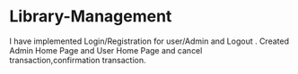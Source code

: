 # Library-Management
I have implemented Login/Registration for user/Admin and Logout .
Created Admin Home Page and User Home Page and cancel transaction,confirmation transaction.
